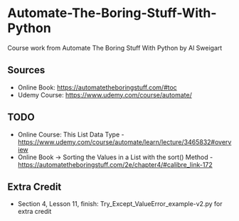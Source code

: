 # Automate-The-Boring-Stuff-With-Python

Course work from Automate The Boring Stuff With Python by Al Sweigart

## Sources

* Online Book: https://automatetheboringstuff.com/#toc
* Udemy Course: https://www.udemy.com/course/automate/

## TODO

* Online Course: This List Data Type - https://www.udemy.com/course/automate/learn/lecture/3465832#overview
* Online Book -> Sorting the Values in a List with the sort() Method - https://automatetheboringstuff.com/2e/chapter4/#calibre_link-172

## Extra Credit

* Section 4, Lesson 11, finish: Try_Except_ValueError_example-v2.py for extra credit
